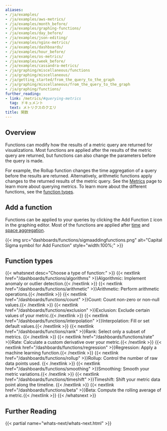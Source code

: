 ```yaml
---
aliases:
- /ja/examples/
- /ja/examples/aws-metrics/
- /ja/examples/month_before/
- /ja/examples/graphing-functions/
- /ja/examples/day_before/
- /ja/examples/json-editing/
- /ja/examples/nginx-metrics/
- /ja/examples/dashboards/
- /ja/examples/hour_before/
- /ja/examples/os-metrics/
- /ja/examples/week_before/
- /ja/examples/cassandra-metrics/
- /ja/graphing/miscellaneous/functions
- /ja/graphing/miscellaneous/
- /ja/getting_started/from_the_query_to_the_graph
- /ja/graphing/miscellaneous/from_the_query_to_the_graph
- /ja/graphing/functions/
further_reading:
- link: /metrics/#querying-metrics
  tag: ドキュメント
  text: メトリクスのクエリ
title: 関数
---
```


## Overview

Functions can modify how the results of a metric query are returned for visualizations. Most functions are applied after the results of the metric query are returned, but functions can also change the parameters before the query is made. 

For example, the Rollup function changes the time aggregation of a query before the results are returned. Alternatively, arithmetic functions apply changes to the returned results of the metric query. See the [Metrics][3] page to learn more about querying metrics. To learn more about the different functions, see the [function types](#function-types).

## Add a function

Functions can be applied to your queries by clicking the Add Function `Σ` icon in the graphing editor. Most of the functions are applied after [time][1] and [space aggregation][2].

{{< img src="dashboards/functions/sigmaaddingfunctions.png" alt="Capital Sigma symbol for Add Function" style="width:100%;" >}}

## Function types

{{< whatsnext desc="Choose a type of function:" >}}
    {{< nextlink href="/dashboards/functions/algorithms" >}}Algorithmic: Implement anomaly or outlier detection.{{< /nextlink >}}
    {{< nextlink href="/dashboards/functions/arithmetic" >}}Arithmetic: Perform arithmetic operations.{{< /nextlink >}}
    {{< nextlink href="/dashboards/functions/count" >}}Count: Count non-zero or non-null values.{{< /nextlink >}}
    {{< nextlink href="/dashboards/functions/exclusion" >}}Exclusion: Exclude certain values of your metric.{{< /nextlink >}}
    {{< nextlink href="/dashboards/functions/interpolation" >}}Interpolation: Fill or set default values.{{< /nextlink >}}
    {{< nextlink href="/dashboards/functions/rank" >}}Rank: Select only a subset of metrics. {{< /nextlink >}}
    {{< nextlink href="/dashboards/functions/rate" >}}Rate: Calculate a custom derivative over your metric.{{< /nextlink >}}
    {{< nextlink href="/dashboards/functions/regression" >}}Regression: Apply a machine learning function.{{< /nextlink >}}
    {{< nextlink href="/dashboards/functions/rollup" >}}Rollup: Control the number of raw data points used. {{< /nextlink >}}
    {{< nextlink href="/dashboards/functions/smoothing" >}}Smoothing: Smooth your metric variations.{{< /nextlink >}}
    {{< nextlink href="/dashboards/functions/timeshift" >}}Timeshift: Shift your metric data point along the timeline. {{< /nextlink >}}
    {{< nextlink href="/dashboards/functions/beta" >}}Beta: Compute the rolling average of a metric.{{< /nextlink >}}
{{< /whatsnext >}}

## Further Reading

{{< partial name="whats-next/whats-next.html" >}}

[1]: /ja/metrics/#time-aggregation
[2]: /ja/metrics/#space-aggregation
[3]: /ja/metrics/#anatomy-of-a-metric-query